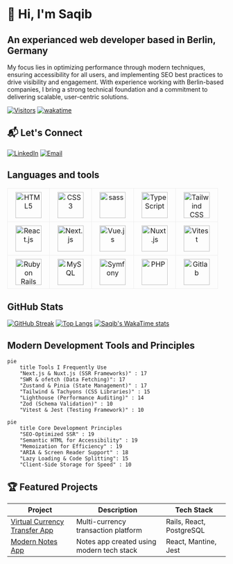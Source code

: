 # 👋 Hi, I'm Saqib
## An experianced web developer based in Berlin, Germany
My focus lies in optimizing performance through modern techniques, ensuring accessibility for all users, and implementing SEO best practices to drive visibility and engagement. With experience working with Berlin-based companies, I bring a strong technical foundation and a commitment to delivering scalable, user-centric solutions.

[![Visitors](https://api.visitorbadge.io/api/visitors?path=https%3A%2F%2Fgithub.com%2Fsaqibroy&label=Visitors&countColor=%23263759)](https://visitorbadge.io/status?path=https%3A%2F%2Fgithub.com%2Fsaqibroy)
[![wakatime](https://wakatime.com/badge/user/04f32415-555b-4fa9-8569-af46c61a4ea1.svg)](https://wakatime.com/@04f32415-555b-4fa9-8569-af46c61a4ea1)
## 📬 Let's Connect

[![LinkedIn](https://img.shields.io/badge/LinkedIn-Connect-%230A66C2?style=for-the-badge&logo=linkedin)](https://linkedin.com/in/saqibroy)
[![Email](https://img.shields.io/badge/Email-Contact-%23EA4335?style=for-the-badge&logo=gmail)](mailto:sohail.cpp@gmail.com)

## Languages and tools
<div style="text-align: center">
<table width="100%" style="border-collapse: collapse;">
  <tr>
    <!-- Frontend -->
    <td width="80px" align="center" style="border: 1px solid #eee; padding: 8px">
      <img src="https://cdn.jsdelivr.net/gh/devicons/devicon/icons/html5/html5-original.svg" width="60" height="60" alt="HTML5" title="HTML5">
    </td>
    <td width="80px" align="center" style="border: 1px solid #eee; padding: 8px">
      <img src="https://cdn.jsdelivr.net/gh/devicons/devicon/icons/css3/css3-original.svg" width="60" height="60" alt="CSS3" title="CSS3">
    </td>
    <td width="80px" align="center" style="border: 1px solid #eee; padding: 8px">
      <img src="https://cdn.jsdelivr.net/gh/devicons/devicon/icons/sass/sass-original.svg" width="60" height="60" alt="sass" title="sass">
    </td>
    <td width="80px" align="center" style="border: 1px solid #eee; padding: 8px">
      <img src="https://cdn.jsdelivr.net/gh/devicons/devicon/icons/typescript/typescript-original.svg" width="60" height="60" alt="TypeScript" title="TypeScript">
    </td>
    <td width="80px" align="center" style="border: 1px solid #eee; padding: 8px">
      <img src="https://cdn.simpleicons.org/tailwindcss" width="60" height="60" alt="Tailwind CSS" title="Tailwind CSS">
    </td>
  </tr>
  <tr>
    <td width="80px" align="center" style="border: 1px solid #eee; padding: 8px">
      <img src="https://cdn.simpleicons.org/react" width="60" height="60" alt="React.js" title="React.js">
    </td>
    <td width="80px" align="center" style="border: 1px solid #eee; padding: 8px;">
      <img src="https://cdn.jsdelivr.net/gh/devicons/devicon@latest/icons/nextjs/nextjs-original.svg" width="60" height="60" alt="Next.js" title="Next.js">
    </td>
    <td width="80px" align="center" style="border: 1px solid #eee; padding: 8px">
      <img src="https://cdn.simpleicons.org/vuedotjs" width="60" height="60" alt="Vue.js" title="Vue.js">
    </td>
    <td width="80px" align="center" style="border: 1px solid #eee; padding: 8px">
      <img src="https://cdn.simpleicons.org/nuxt/00C58E" width="60" height="60" alt="Nuxt.js" title="Nuxt.js">
    </td>
    <td width="80px" align="center" style="border: 1px solid #eee; padding: 8px">
      <img src="https://cdn.jsdelivr.net/gh/devicons/devicon@latest/icons/vitest/vitest-original.svg" width="60" height="60" alt="Vitest" title="Vitest">
    </td>
  </tr>
  <tr>
    <td width="80px" align="center" style="border: 1px solid #eee; padding: 8px">
      <img src="https://cdn.jsdelivr.net/gh/devicons/devicon@latest/icons/rails/rails-plain.svg" width="60" height="60" alt="Ruby on Rails" title="Ruby on Rails">
    </td>
    <td width="80px" align="center" style="border: 1px solid #eee; padding: 8px">
      <img src="https://cdn.simpleicons.org/mysql/mysql-original-wordmark" width="60" height="60" alt="MySQL" title="MySQL">
    </td>
    <td width="80px" align="center" style="border: 1px solid #eee; padding: 8px">
      <img src="https://cdn.simpleicons.org/symfony/000000" width="60" height="60" alt="Symfony" title="Symfony">
    </td>
    <td width="80px" align="center" style="border: 1px solid #eee; padding: 8px">
      <img src="https://cdn.simpleicons.org/php/777BB4" width="60" height="60" alt="PHP" title="PHP">
    </td>    
    <td width="80px" align="center" style="border: 1px solid #eee; padding: 8px">
      <img src="https://cdn.jsdelivr.net/gh/devicons/devicon@latest/icons/gitlab/gitlab-original.svg" width="60" height="60" alt="Gitlab" title="Gitlab">
    </td>
  </tr>
</table>
</div>

## GitHub Stats

[![GitHub Streak](https://streak-stats.demolab.com?user=saqibroy&theme=react)](https://github.com/saqibroy)
[![Top Langs](https://github-readme-stats.vercel.app/api/top-langs/?username=saqibroy&layout=compact&theme=react)](https://github.com/saqibroy)
[![Saqib's WakaTime stats](https://github-readme-stats.vercel.app/api/wakatime?username=saqibroy&layout=compact&theme=react)](https://wakatime.com/@saqibroy)

## Modern Development Tools and Principles

```mermaid
pie
    title Tools I Frequently Use
    "Next.js & Nuxt.js (SSR Frameworks)" : 17
    "SWR & ofetch (Data Fetching)": 17
    "Zustand & Pinia (State Management)" : 17
    "Tailwind & Tachyons (CSS Libraries)" : 15
    "Lighthouse (Performance Auditing)" : 14
    "Zod (Schema Validation)" : 10
    "Vitest & Jest (Testing Framework)" : 10
```

```mermaid
pie
    title Core Development Principles
    "SEO-Optimized SSR" : 19
    "Semantic HTML for Accessibility" : 19
    "Memoization for Efficiency" : 19
    "ARIA & Screen Reader Support" : 18
    "Lazy Loading & Code Splitting": 15
    "Client-Side Storage for Speed" : 10
```
## 🏆 Featured Projects

| Project | Description | Tech Stack |
|---------|-------------|------------|
| [Virtual Currency Transfer App](https://github.com/saqibroy/virtual-currency-transfer-app ) | Multi-currency transaction platform | Rails, React, PostgreSQL |
| [Modern Notes App](https://github.com/saqibroy/notes-app-react-vite) | Notes app created using modern tech stack | React, Mantine, Jest |


<!--
**saqibroy/saqibroy** is a ✨ _special_ ✨ repository because its `README.md` (this file) appears on your GitHub profile.

Here are some ideas to get you started:

- 🔭 I’m currently working on ...
- 🌱 I’m currently learning ...
- 👯 I’m looking to collaborate on ...
- 🤔 I’m looking for help with ...
- 💬 Ask me about ...
- 📫 How to reach me: ...
- 😄 Pronouns: ...
- ⚡ Fun fact: ...


| [🐦 Tweet Fetcher](https://github.com/saqibroy/tweet-fetcher) | Real-time social media dashboard | Vue.js, Tailwind, Express |
| [✅ Todo Manager](https://github.com/saqibroy/todo-manager) | Accessibility-focused task management | Next.js, Zustand, Axe |
-->
